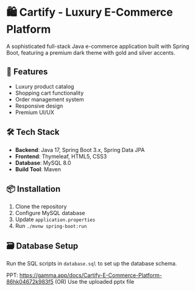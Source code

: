 # 🛍️ Cartify - Luxury E-Commerce Platform

A sophisticated full-stack Java e-commerce application built with Spring Boot, featuring a premium dark theme with gold and silver accents.

## 🚀 Features
- Luxury product catalog
- Shopping cart functionality
- Order management system
- Responsive design
- Premium UI/UX

## 🛠️ Tech Stack
- **Backend**: Java 17, Spring Boot 3.x, Spring Data JPA
- **Frontend**: Thymeleaf, HTML5, CSS3
- **Database**: MySQL 8.0
- **Build Tool**: Maven

## 📦 Installation
1. Clone the repository
2. Configure MySQL database
3. Update `application.properties`
4. Run `./mvnw spring-boot:run`

## 🗃️ Database Setup
Run the SQL scripts in `database.sql` to set up the database schema.

PPT: https://gamma.app/docs/Cartify-E-Commerce-Platform-86hk04672k983f5 (OR) Use the uploaded pptx file 
